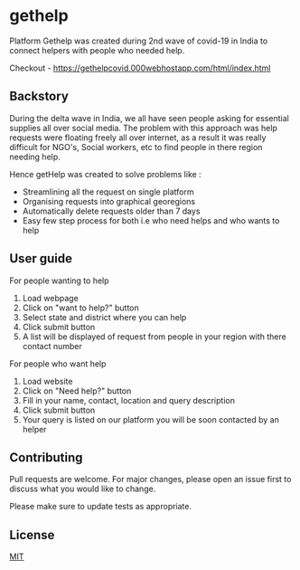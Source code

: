 # gethelp 

Platform Gethelp was created during 2nd wave of covid-19 in India to connect helpers with people who needed help.

Checkout - https://gethelpcovid.000webhostapp.com/html/index.html

## Backstory

During the delta wave in India, we all have seen people asking for essential supplies all over social media. The problem with this approach was help requests were floating freely all over internet, as a result it was really difficult for NGO's, Social workers, etc to find people in there region needing help.

Hence getHelp was created to solve problems like :

* Streamlining all the request on single platform
* Organising requests into graphical georegions
* Automatically delete requests older than 7 days
* Easy few step process for both i.e who need helps and who wants to help

## User guide

For people wanting to help

1. Load webpage 
2. Click on "want to help?" button
3. Select state and district where you can help
4. Click submit button
5. A list will be displayed of request from people in your region with there contact number


For people who want help

1. Load website 
2. Click on "Need help?" button
3. Fill in your name, contact, location and query description
4. Click submit button
5. Your query is listed on our platform you will be soon contacted by an helper

## Contributing
Pull requests are welcome. For major changes, please open an issue first to discuss what you would like to change.

Please make sure to update tests as appropriate.

## License
[MIT](https://choosealicense.com/licenses/mit/)

